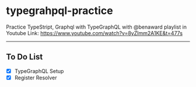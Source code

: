# typegrahpql-practice

Practice TypeStript, Graphql with TypeGraphQL with @benaward playlist in Youtube
Link: <https://www.youtube.com/watch?v=8yZImm2A1KE&t=477s>

---

## To Do List

- [x] TypeGraphQL Setup
- [X] Register Resolver

